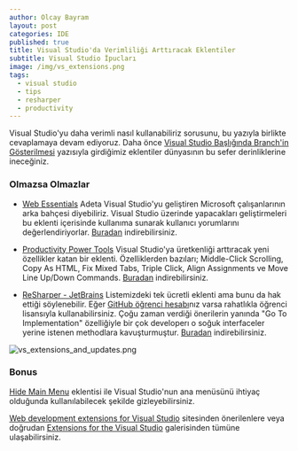 ```yaml
---
author: Olcay Bayram
layout: post
categories: IDE
published: true
title: Visual Studio'da Verimliliği Arttıracak Eklentiler
subtitle: Visual Studio İpucları
image: /img/vs_extensions.png
tags:
  - visual studio
  - tips
  - resharper
  - productivity
---
```

Visual Studio'yu daha verimli nasıl kullanabiliriz sorusunu, bu yazıyla birlikte cevaplamaya devam ediyoruz. Daha önce [Visual Studio Başlığında Branch'in Gösterilmesi](http://otomatikmuhendis.com/2016/05/04/visual-studio-ba-l-nda-dal-n-g-sterilmesi/) yazısıyla girdiğimiz eklentiler dünyasının bu sefer derinliklerine ineceğiniz.

### Olmazsa Olmazlar

- [Web Essentials](http://vswebessentials.com/)
Adeta Visual Studio'yu geliştiren Microsoft çalışanlarının arka bahçesi diyebiliriz. Visual Studio üzerinde yapacakları geliştirmeleri bu eklenti içerisinde kullanıma sunarak kullanıcı yorumlarını değerlendiriyorlar. 
[Buradan](https://visualstudiogallery.msdn.microsoft.com/ee6e6d8c-c837-41fb-886a-6b50ae2d06a2) indirebilirsiniz.

<!--more-->

- [Productivity Power Tools](https://github.com/Microsoft/VS-PPT)
Visual Studio'ya üretkenliği arttıracak yeni özellikler katan bir eklenti. Özelliklerden bazıları; Middle-Click Scrolling, Copy As HTML, Fix Mixed Tabs, Triple Click, Align Assignments ve Move Line Up/Down Commands. [Buradan](https://visualstudiogallery.msdn.microsoft.com/d0d33361-18e2-46c0-8ff2-4adea1e34fef)  indirebilirsiniz.

- [ReSharper - JetBrains](https://www.jetbrains.com/resharper/)
Listemizdeki tek ücretli eklenti ama bunu da hak ettiği söylenebilir. Eğer [GitHub öğrenci hesabı](https://education.github.com/pack)nız varsa rahatlıkla öğrenci lisansıyla kullanabilirsiniz. Çoğu zaman verdiği önerilerin yanında "Go To Implementation" özelliğiyle bir çok developerı o soğuk interfaceler yerine istenen methodlara kavuşturmuştur. [Buradan](https://www.jetbrains.com/resharper/download/download-thanks.html?platform=windows) indirebilirsiniz.

![vs_extensions_and_updates.png]({{site.baseurl}}/img/vs_extensions_and_updates.png)

### Bonus

[Hide Main Menu](https://visualstudiogallery.msdn.microsoft.com/bdbcffca-32a6-4034-8e89-c31b86ad4813) eklentisi ile Visual Studio'nun ana menüsünü ihtiyaç olduğunda kullanılabilecek şekilde gizleyebilirsiniz.


[Web development extensions for Visual Studio](http://webtooling.visualstudio.com/extensions/web-development/) sitesinden önerilenlere veya doğrudan [Extensions for the Visual Studio](https://marketplace.visualstudio.com/vs) galerisinden tümüne ulaşabilirsiniz.




